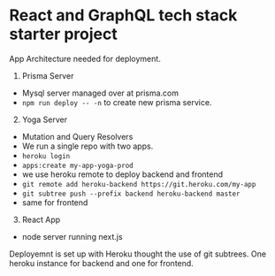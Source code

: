 # React and GraphQL tech stack starter project

App Architecture needed for deployment.

1. Prisma Server

- Mysql server managed over at prisma.com
- `npm run deploy -- -n` to create new prisma service.

2. Yoga Server

- Mutation and Query Resolvers
- We run a single repo with two apps.
- `heroku login`
- `apps:create my-app-yoga-prod`
- we use heroku remote to deploy backend and frontend
- `git remote add heroku-backend https://git.heroku.com/my-app`
- `git subtree push --prefix backend heroku-backend master`
- same for frontend

3. React App

- node server running next.js

Deployemnt is set up with Heroku thought the use of git subtrees. One heroku instance for backend and one for frontend.
